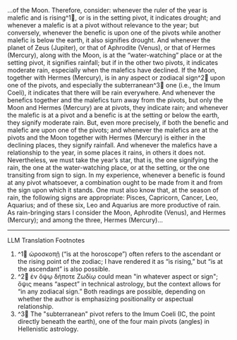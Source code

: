 …of the Moon. Therefore, consider: whenever the ruler of the year is malefic and is rising^1🤖, or is in the setting pivot, it indicates drought; and whenever a malefic is at a pivot without relevance to the year; but conversely, whenever the benefic is upon one of the pivots while another malefic is below the earth, it also signifies drought. And whenever the planet of Zeus (Jupiter), or that of Aphrodite (Venus), or that of Hermes (Mercury), along with the Moon, is at the “water-watching” place or at the setting pivot, it signifies rainfall; but if in the other two pivots, it indicates moderate rain, especially when the malefics have declined. If the Moon, together with Hermes (Mercury), is in any aspect or zodiacal sign^2🤖 upon one of the pivots, and especially the subterranean^3🤖 one (i.e., the Imum Coeli), it indicates that there will be rain everywhere. And whenever the benefics together and the malefics turn away from the pivots, but only the Moon and Hermes (Mercury) are at pivots, they indicate rain; and whenever the malefic is at a pivot and a benefic is at the setting or below the earth, they signify moderate rain. But, even more precisely, if both the benefic and malefic are upon one of the pivots; and whenever the malefics are at the pivots and the Moon together with Hermes (Mercury) is either in the declining places, they signify rainfall. And whenever the malefics have a relationship to the year, in some places it rains, in others it does not. Nevertheless, we must take the year’s star, that is, the one signifying the rain, the one at the water-watching place, or at the setting, or the one transiting from sign to sign. In my experience, whenever a benefic is found at any pivot whatsoever, a combination ought to be made from it and from the sign upon which it stands. One must also know that, at the season of rain, the following signs are appropriate: Pisces, Capricorn, Cancer, Leo, Aquarius; and of these six, Leo and Aquarius are more productive of rain. As rain-bringing stars I consider the Moon, Aphrodite (Venus), and Hermes (Mercury); and among the three, Hermes (Mercury)…

---

LLM Translation Footnotes

1. ^1🤖 ὡροσκοπῇ (“is at the horoscope”) often refers to the ascendant or the rising point of the zodiac; I have rendered it as “is rising,” but “is at the ascendant” is also possible.
2. ^2🤖 ἐν ὄψῳ δήποτε Ζωδίῳ could mean "in whatever aspect or sign"; ὄψις means “aspect” in technical astrology, but the context allows for “in any zodiacal sign.” Both readings are possible, depending on whether the author is emphasizing positionality or aspectual relationship.
3. ^3🤖 The "subterranean" pivot refers to the Imum Coeli (IC, the point directly beneath the earth), one of the four main pivots (angles) in Hellenistic astrology.